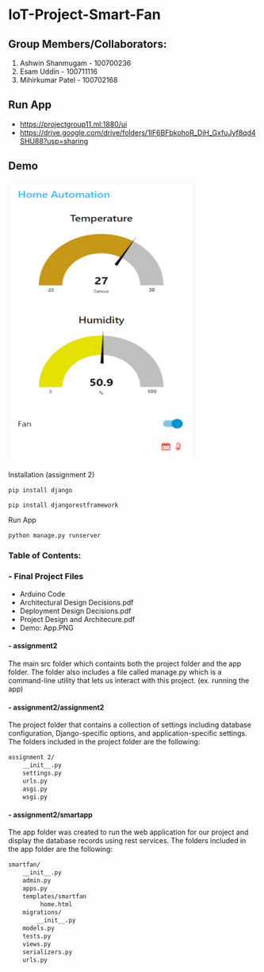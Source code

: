 # IoT-Project-Smart-Fan

## Group Members/Collaborators:

1. Ashwin Shanmugam - 100700236
2. Esam Uddin - 100711116
3. Mihirkumar Patel - 100702168

## Run App 

- https://projectgroup11.ml:1880/ui
- https://drive.google.com/drive/folders/1IF6BFbkohoR_DjH_GxfuJyf8qd4SHU88?usp=sharing

## Demo

![Alt text](/App.PNG?raw=true "demo")

Installation (assignment 2)

```
pip install django
```
```
pip install djangorestframework
```

Run App

```
python manage.py runserver
```

### Table of Contents:

### - Final Project Files

- Arduino Code
- Architectural Design Decisions.pdf
- Deployment Design Decisions.pdf
- Project Design and Architecure.pdf
- Demo: App.PNG

#### - assignment2 

The main src folder which containts both the project folder and the app folder. The folder also includes a file called manage.py which is a command-line utility that lets us interact with this project. (ex. running the app)

#### - assignment2/assignment2 

The project folder that contains a collection of settings including database configuration, Django-specific options, and application-specific settings. The folders included in the project folder are the following:

```
assignment 2/
    __init__.py
    settings.py
    urls.py
    asgi.py
    wsgi.py
```
#### - assignment2/smartapp

The app folder was created to run the web application for our project and display the database records using rest services. The folders included in the app folder are the following:


```
smartfan/
    __init__.py
    admin.py
    apps.py
    templates/smartfan
         home.html
    migrations/
        __init__.py
    models.py
    tests.py
    views.py
    serializers.py
    urls.py
```





